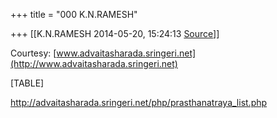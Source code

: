 +++
title = "000 K.N.RAMESH"

+++
[[K.N.RAMESH	2014-05-20, 15:24:13 [Source](https://groups.google.com/g/samskrita/c/p8XELjepFKw)]]



Courtesy: [www.advaitasharada.sringeri.net](http://www.advaitasharada.sringeri.net)

  

[TABLE]

  

  

<http://advaitasharada.sringeri.net/php/prasthanatraya_list.php>  

  

